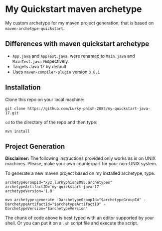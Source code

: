 # My Quickstart maven archetype

My custom archetype for my maven project generation, that is based on
`maven-archetype-quickstart`.

## Differences with maven quickstart archetype

- `App.java` and `AppTest.java`, were renamed to `Main.java` and `MainTest.java` respectively.
- Targets Java 17 by default
- Uses `maven-compiler-plugin` version `3.8.1`

## Installation

Clone this repo on your local machine:

```
git clone https://github.com/Lurky-phish-2085/my-quickstart-java-17.git
```

`cd` to the directory of the repo and then type:

```
mvn install
```

## Project Generation

**Disclaimer:** The following instructions provided only works as is on UNIX
machines. Please, make your own counterpart for your non-UNIX system.

To generate a new maven project based on my installed archetype, type:

```
archetypeGroupId="xyz.lurkyphish2085.archetypes"
archetypeArtifactID='my-quickstart-java-17'
archetypeVersion='1.0'

mvn archetype:generate -DarchetypeGroupId="$archetypeGroupId" -DarchetypeArtifactId="$archetypeArtifactID" -DarchetypeVersion="$archetypeVersion"
```

The chunk of code above is best typed with an editor supported by your shell.
Or you can put it on a `.sh` script file and execute the script.
